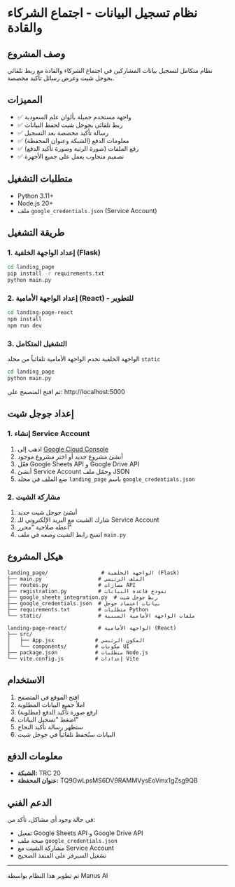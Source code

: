 # نظام تسجيل البيانات - اجتماع الشركاء والقادة

## وصف المشروع
نظام متكامل لتسجيل بيانات المشاركين في اجتماع الشركاء والقادة مع ربط تلقائي بجوجل شيت وعرض رسائل تأكيد مخصصة.

## المميزات
- ✅ واجهة مستخدم جميلة بألوان علم السعودية
- ✅ ربط تلقائي بجوجل شيت لحفظ البيانات
- ✅ رسالة تأكيد مخصصة بعد التسجيل
- ✅ معلومات الدفع (الشبكة وعنوان المحفظة)
- ✅ رفع الملفات (صورة الرتبة وصورة تأكيد الدفع)
- ✅ تصميم متجاوب يعمل على جميع الأجهزة

## متطلبات التشغيل
- Python 3.11+
- Node.js 20+
- ملف `google_credentials.json` (Service Account)

## طريقة التشغيل

### 1. إعداد الواجهة الخلفية (Flask)
```bash
cd landing_page
pip install -r requirements.txt
python main.py
```

### 2. إعداد الواجهة الأمامية (React) - للتطوير
```bash
cd landing-page-react
npm install
npm run dev
```

### 3. التشغيل المتكامل
الواجهة الخلفية تخدم الواجهة الأمامية تلقائياً من مجلد `static`
```bash
cd landing_page
python main.py
```
ثم افتح المتصفح على: http://localhost:5000

## إعداد جوجل شيت

### 1. إنشاء Service Account
1. اذهب إلى [Google Cloud Console](https://console.cloud.google.com/)
2. أنشئ مشروع جديد أو اختر مشروع موجود
3. فعّل Google Sheets API و Google Drive API
4. أنشئ Service Account وحمّل ملف JSON
5. ضع الملف في مجلد `landing_page` باسم `google_credentials.json`

### 2. مشاركة الشيت
1. أنشئ جوجل شيت جديد
2. شارك الشيت مع البريد الإلكتروني للـ Service Account
3. أعطه صلاحية "محرر"
4. انسخ رابط الشيت وضعه في ملف `main.py`

## هيكل المشروع
```
landing_page/                 # الواجهة الخلفية (Flask)
├── main.py                  # الملف الرئيسي
├── routes.py                # مسارات API
├── registration.py          # نموذج قاعدة البيانات
├── google_sheets_integration.py  # ربط جوجل شيت
├── google_credentials.json  # بيانات اعتماد جوجل
├── requirements.txt         # متطلبات Python
└── static/                  # ملفات الواجهة الأمامية المبنية

landing-page-react/          # الواجهة الأمامية (React)
├── src/
│   ├── App.jsx             # المكون الرئيسي
│   └── components/         # مكونات UI
├── package.json            # متطلبات Node.js
└── vite.config.js          # إعدادات Vite
```

## الاستخدام
1. افتح الموقع في المتصفح
2. املأ جميع البيانات المطلوبة
3. ارفع صورة تأكيد الدفع (مطلوبة)
4. اضغط "تسجيل البيانات"
5. ستظهر رسالة تأكيد النجاح
6. البيانات ستُحفظ تلقائياً في جوجل شيت

## معلومات الدفع
- **الشبكة:** TRC 20
- **عنوان المحفظة:** TQ9GwLpsMS6DV9RAMMVysEoVmx1gZsg9QB

## الدعم الفني
في حالة وجود أي مشاكل، تأكد من:
- تفعيل Google Sheets API و Google Drive API
- صحة ملف `google_credentials.json`
- مشاركة الشيت مع Service Account
- تشغيل السيرفر على المنفذ الصحيح

---
تم تطوير هذا النظام بواسطة Manus AI

